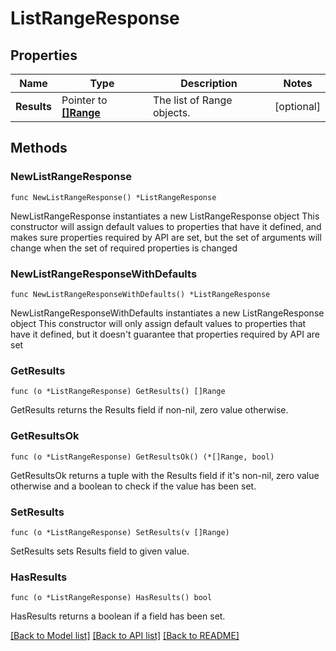 # ListRangeResponse

## Properties

Name | Type | Description | Notes
------------ | ------------- | ------------- | -------------
**Results** | Pointer to [**[]Range**](Range.md) | The list of Range objects. | [optional] 

## Methods

### NewListRangeResponse

`func NewListRangeResponse() *ListRangeResponse`

NewListRangeResponse instantiates a new ListRangeResponse object
This constructor will assign default values to properties that have it defined,
and makes sure properties required by API are set, but the set of arguments
will change when the set of required properties is changed

### NewListRangeResponseWithDefaults

`func NewListRangeResponseWithDefaults() *ListRangeResponse`

NewListRangeResponseWithDefaults instantiates a new ListRangeResponse object
This constructor will only assign default values to properties that have it defined,
but it doesn't guarantee that properties required by API are set

### GetResults

`func (o *ListRangeResponse) GetResults() []Range`

GetResults returns the Results field if non-nil, zero value otherwise.

### GetResultsOk

`func (o *ListRangeResponse) GetResultsOk() (*[]Range, bool)`

GetResultsOk returns a tuple with the Results field if it's non-nil, zero value otherwise
and a boolean to check if the value has been set.

### SetResults

`func (o *ListRangeResponse) SetResults(v []Range)`

SetResults sets Results field to given value.

### HasResults

`func (o *ListRangeResponse) HasResults() bool`

HasResults returns a boolean if a field has been set.


[[Back to Model list]](../README.md#documentation-for-models) [[Back to API list]](../README.md#documentation-for-api-endpoints) [[Back to README]](../README.md)


